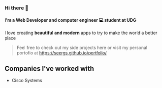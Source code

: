 ### Hi there 👋

#### I'm a Web Developer and computer engineer 💻 student at UDG

I love creating __beautiful and modern__ apps to try to make the world a better place

> Feel free to check out my side projects here or visit my personal portofio at https://seergs.github.io/portfolio/

## Companies I've worked with
- Cisco Systems
